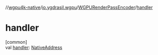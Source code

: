 //[wgpu4k-native](../../../index.md)/[io.ygdrasil.wgpu](../index.md)/[WGPURenderPassEncoder](index.md)/[handler](handler.md)

# handler

[common]\
val [handler](handler.md): [NativeAddress](../../ffi/-native-address/index.md)